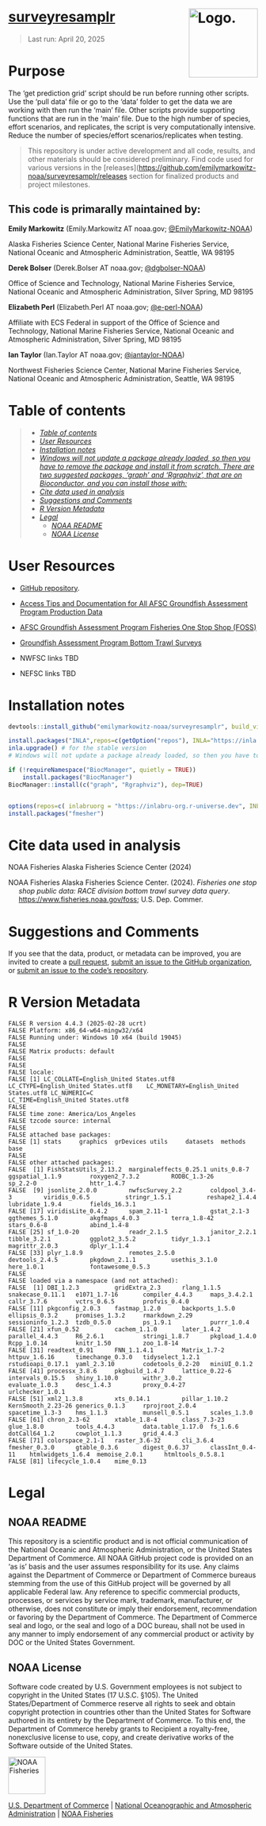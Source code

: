 <!-- README.md is generated from README.Rmd. Please edit that file -->

# [surveyresamplr](https://github.com/emilymarkowitz-noaa/surveyresamplr) <img src="https://github.com/emilymarkowitz-noaa/surveyresamplr/blob/man/inst/img/logo.png?raw=true" alt="Logo." align="right" width="139" height="139"/>

> Last run: April 20, 2025

# Purpose

The ‘get prediction grid’ script should be run before running other
scripts. Use the ‘pull data’ file or go to the ‘data’ folder to get the
data we are working with then run the ‘main’ file. Other scripts provide
supporting functions that are run in the ‘main’ file. Due to the high
number of species, effort scenarios, and replicates, the script is very
computationally intensive. Reduce the number of species/effort
scenarios/replicates when testing.

> This repository is under active development and all code, results, and
> other materials should be considered preliminary. Find code used for
> various versions in the
> \[releases\](<https://github.com/emilymarkowitz-noaa/surveyresamplr/releases>
> section for finalized products and project milestones.

## This code is primarally maintained by:

**Emily Markowitz** (Emily.Markowitz AT noaa.gov;
[@EmilyMarkowitz-NOAA](https://github.com/EmilyMarkowitz-NOAA))

Alaska Fisheries Science Center, National Marine Fisheries Service,
National Oceanic and Atmospheric Administration, Seattle, WA 98195

**Derek Bolser** (Derek.Bolser AT noaa.gov;
[@dgbolser-NOAA](https://github.com/dgbolser-NOAA))

Office of Science and Technology, National Marine Fisheries Service,
National Oceanic and Atmospheric Administration, Silver Spring, MD 98195

**Elizabeth Perl** (Elizabeth.Perl AT noaa.gov;
[@e-perl-NOAA](https://github.com/e-perl-NOAA))

Affiliate with ECS Federal in support of the Office of Science and
Technology, National Marine Fisheries Service, National Oceanic and
Atmospheric Administration, Silver Spring, MD 98195

**Ian Taylor** (Ian.Taylor AT noaa.gov;
[@iantaylor-NOAA](https://github.com/iantaylor-NOAA))

Northwest Fisheries Science Center, National Marine Fisheries Service,
National Oceanic and Atmospheric Administration, Seattle, WA 98195

# Table of contents

> - [*Table of contents*](#table-of-contents)
> - [*User Resources*](#user-resources)
> - [*Installation notes*](#installation-notes)
> - [*Windows will not update a package already loaded, so then you have
>   to remove the package and install it from scratch. There are two
>   suggested packages, ‘graph’ and ‘Rgraphviz’, that are on
>   Bioconductor, and you can install those
>   with:*](#windows-will-not-update-a-package-already-loaded,-so-then-you-have-to-remove-the-package-and-install-it-from-scratch.-there-are-two-suggested-packages,-‘graph’-and-‘rgraphviz’,-that-are-on-bioconductor,-and-you-can-install-those-with:)
> - [*Cite data used in analysis*](#cite-data-used-in-analysis)
> - [*Suggestions and Comments*](#suggestions-and-comments)
> - [*R Version Metadata*](#r-version-metadata)
> - [*Legal*](#legal)
>   - [*NOAA README*](#noaa-readme)
>   - [*NOAA License*](#noaa-license)

# User Resources

- [GitHub
  repository](https://github.com/emilymarkowitz-noaa/surveyresamplr).

- [Access Tips and Documentation for All AFSC Groundfish Assessment
  Program Production
  Data](https://afsc-gap-products.github.io/gap_products/)

- [AFSC Groundfish Assessment Program Fisheries One Stop Shop
  (FOSS)](https://www.fisheries.noaa.gov/foss)

- [Groundfish Assessment Program Bottom Trawl
  Surveys](https://www.fisheries.noaa.gov/alaska/science-data/groundfish-assessment-program-bottom-trawl-surveys)

- NWFSC links TBD

- NEFSC links TBD

# Installation notes

``` r
devtools::install_github("emilymarkowitz-noaa/surveyresamplr", build_vignettes = TRUE)
```

``` r
install.packages("INLA",repos=c(getOption("repos"), INLA="https://inla.r-inla-download.org/R/stable"), dep=TRUE)
inla.upgrade() # for the stable version
# Windows will not update a package already loaded, so then you have to remove the package and install it from scratch. There are two suggested packages, ‘graph’ and ‘Rgraphviz’, that are on Bioconductor, and you can install those with:

if (!requireNamespace("BiocManager", quietly = TRUE))
    install.packages("BiocManager")
BiocManager::install(c("graph", "Rgraphviz"), dep=TRUE)


options(repos=c( inlabruorg = "https://inlabru-org.r-universe.dev", INLA = "https://inla.r-inla-download.org/R/testing", CRAN = "https://cran.rstudio.com") )
install.packages("fmesher")
```

# Cite data used in analysis

NOAA Fisheries Alaska Fisheries Science Center (2024)

<div id="refs" class="references csl-bib-body hanging-indent"
line-spacing="2">

<div id="ref-FOSSAFSCData" class="csl-entry">

NOAA Fisheries Alaska Fisheries Science Center. (2024). *Fisheries one
stop shop public data: RACE division bottom trawl survey data query*.
https://www.fisheries.noaa.gov/foss; U.S. Dep. Commer.

</div>

</div>

# Suggestions and Comments

If you see that the data, product, or metadata can be improved, you are
invited to create a [pull
request](https://github.com/emilymarkowitz-noaa/surveyresamplr/pulls),
[submit an issue to the GitHub
organization](https://github.com/afsc-gap-products/data-requests/issues),
or [submit an issue to the code’s
repository](https://github.com/emilymarkowitz-noaa/surveyresamplr/issues).

# R Version Metadata

    FALSE R version 4.4.3 (2025-02-28 ucrt)
    FALSE Platform: x86_64-w64-mingw32/x64
    FALSE Running under: Windows 10 x64 (build 19045)
    FALSE 
    FALSE Matrix products: default
    FALSE 
    FALSE 
    FALSE locale:
    FALSE [1] LC_COLLATE=English_United States.utf8  LC_CTYPE=English_United States.utf8    LC_MONETARY=English_United States.utf8 LC_NUMERIC=C                           LC_TIME=English_United States.utf8    
    FALSE 
    FALSE time zone: America/Los_Angeles
    FALSE tzcode source: internal
    FALSE 
    FALSE attached base packages:
    FALSE [1] stats     graphics  grDevices utils     datasets  methods   base     
    FALSE 
    FALSE other attached packages:
    FALSE  [1] FishStatsUtils_2.13.2  marginaleffects_0.25.1 units_0.8-7            ggspatial_1.1.9        roxygen2_7.3.2         RODBC_1.3-26           sp_2.2-0               httr_1.4.7            
    FALSE  [9] jsonlite_2.0.0         nwfscSurvey_2.2        coldpool_3.4-3         viridis_0.6.5          stringr_1.5.1          reshape2_1.4.4         lubridate_1.9.4        fields_16.3.1         
    FALSE [17] viridisLite_0.4.2      spam_2.11-1            gstat_2.1-3            ggthemes_5.1.0         akgfmaps_4.0.3         terra_1.8-42           stars_0.6-8            abind_1.4-8           
    FALSE [25] sf_1.0-20              readr_2.1.5            janitor_2.2.1          tibble_3.2.1           ggplot2_3.5.2          tidyr_1.3.1            magrittr_2.0.3         dplyr_1.1.4           
    FALSE [33] plyr_1.8.9             remotes_2.5.0          devtools_2.4.5         pkgdown_2.1.1          usethis_3.1.0          here_1.0.1             fontawesome_0.5.3     
    FALSE 
    FALSE loaded via a namespace (and not attached):
    FALSE  [1] DBI_1.2.3          gridExtra_2.3      rlang_1.1.5        snakecase_0.11.1   e1071_1.7-16       compiler_4.4.3     maps_3.4.2.1       callr_3.7.6        vctrs_0.6.5        profvis_0.4.0     
    FALSE [11] pkgconfig_2.0.3    fastmap_1.2.0      backports_1.5.0    ellipsis_0.3.2     promises_1.3.2     rmarkdown_2.29     sessioninfo_1.2.3  tzdb_0.5.0         ps_1.9.1           purrr_1.0.4       
    FALSE [21] xfun_0.52          cachem_1.1.0       later_1.4.2        parallel_4.4.3     R6_2.6.1           stringi_1.8.7      pkgload_1.4.0      Rcpp_1.0.14        knitr_1.50         zoo_1.8-14        
    FALSE [31] readtext_0.91      FNN_1.1.4.1        Matrix_1.7-2       httpuv_1.6.16      timechange_0.3.0   tidyselect_1.2.1   rstudioapi_0.17.1  yaml_2.3.10        codetools_0.2-20   miniUI_0.1.2      
    FALSE [41] processx_3.8.6     pkgbuild_1.4.7     lattice_0.22-6     intervals_0.15.5   shiny_1.10.0       withr_3.0.2        evaluate_1.0.3     desc_1.4.3         proxy_0.4-27       urlchecker_1.0.1  
    FALSE [51] xml2_1.3.8         xts_0.14.1         pillar_1.10.2      KernSmooth_2.23-26 generics_0.1.3     rprojroot_2.0.4    spacetime_1.3-3    hms_1.1.3          munsell_0.5.1      scales_1.3.0      
    FALSE [61] chron_2.3-62       xtable_1.8-4       class_7.3-23       glue_1.8.0         tools_4.4.3        data.table_1.17.0  fs_1.6.6           dotCall64_1.2      cowplot_1.1.3      grid_4.4.3        
    FALSE [71] colorspace_2.1-1   raster_3.6-32      cli_3.6.4          fmesher_0.3.0      gtable_0.3.6       digest_0.6.37      classInt_0.4-11    htmlwidgets_1.6.4  memoise_2.0.1      htmltools_0.5.8.1 
    FALSE [81] lifecycle_1.0.4    mime_0.13

# Legal

## NOAA README

This repository is a scientific product and is not official
communication of the National Oceanic and Atmospheric Administration, or
the United States Department of Commerce. All NOAA GitHub project code
is provided on an ‘as is’ basis and the user assumes responsibility for
its use. Any claims against the Department of Commerce or Department of
Commerce bureaus stemming from the use of this GitHub project will be
governed by all applicable Federal law. Any reference to specific
commercial products, processes, or services by service mark, trademark,
manufacturer, or otherwise, does not constitute or imply their
endorsement, recommendation or favoring by the Department of Commerce.
The Department of Commerce seal and logo, or the seal and logo of a DOC
bureau, shall not be used in any manner to imply endorsement of any
commercial product or activity by DOC or the United States Government.

## NOAA License

Software code created by U.S. Government employees is not subject to
copyright in the United States (17 U.S.C. §105). The United
States/Department of Commerce reserve all rights to seek and obtain
copyright protection in countries other than the United States for
Software authored in its entirety by the Department of Commerce. To this
end, the Department of Commerce hereby grants to Recipient a
royalty-free, nonexclusive license to use, copy, and create derivative
works of the Software outside of the United States.

<img src="https://raw.githubusercontent.com/nmfs-general-modeling-tools/nmfspalette/main/man/figures/noaa-fisheries-rgb-2line-horizontal-small.png" alt="NOAA Fisheries" height="75"/>

[U.S. Department of Commerce](https://www.commerce.gov/) \| [National
Oceanographic and Atmospheric Administration](https://www.noaa.gov) \|
[NOAA Fisheries](https://www.fisheries.noaa.gov/)
